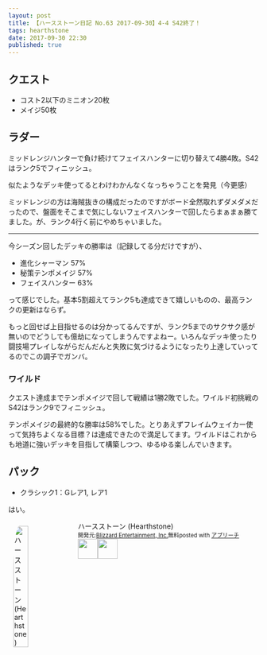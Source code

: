 ```yaml
---
layout: post
title: 【ハースストーン日記 No.63 2017-09-30】4-4 S42終了！
tags: hearthstone
date: 2017-09-30 22:30
published: true
---
```


## クエスト
- コスト2以下のミニオン20枚
- メイジ50枚

## ラダー
ミッドレンジハンターで負け続けてフェイスハンターに切り替えて4勝4敗。S42はランク5でフィニッシュ。

似たようなデッキ使ってるとわけわかんなくなっちゃうことを発見（今更感）

ミッドレンジの方は海賊抜きの構成だったのですがボード全然取れずダメダメだったので、盤面をそこまで気にしないフェイスハンターで回したらまぁまぁ勝てました。が、ランク4行く前にやめちゃいました。

---

今シーズン回したデッキの勝率は（記録してる分だけですが）、

- 進化シャーマン 57%
- 秘策テンポメイジ 57%
- フェイスハンター 63%

って感じでした。基本5割超えてランク5も達成できて嬉しいものの、最高ランクの更新はならず。

もっと回せば上目指せるのは分かってるんですが、ランク5までのサクサク感が無いのでどうしても億劫になってしまうんですよねー。いろんなデッキ使ったり闘技場プレイしながらだんだんと失敗に気づけるようになったり上達していってるのでこの調子でガンバ。

### ワイルド

クエスト達成までテンポメイジで回して戦績は1勝2敗でした。ワイルド初挑戦のS42はランク9でフィニッシュ。

テンポメイジの最終的な勝率は58%でした。とりあえずフレイムウェイカー使って気持ちよくなる目標？は達成できたので満足してます。ワイルドはこれからも地道に強いデッキを目指して構築しつつ、ゆるゆる楽しんでいきます。

## パック

- クラシック1：Gレア1, レア1

はい。


<div id="appreach-box" style="text-align:left;"><img id="appreach-image" src="https://lh6.ggpht.com/J-_wYHXVmR86Mvq6KNHiSvR0T3WH4wHgVC0OLQEIa1FHVbXARD0zafLA8JEUjo-CqDw=w170" alt="ハースストーン (Hearthstone)" style="float:left; margin:10px; width:25%; max-width:120px; border-radius:10%;"><div class="appreach-info" style="margin: 10px;"><div id="appreach-appname">ハースストーン (Hearthstone)</div><div id="appreach-developer" style="font-size:80%; display:inline-block; _display:inline;">開発元:<a id="appreach-developerurl" href="https://itunes.apple.com/jp/developer/blizzard-entertainment-inc/id306862900?uo=4" target="_blank" rel="nofollow">Blizzard Entertainment, Inc.</a></div><div id="appreach-price" style="font-size:80%; display:inline-block; _display:inline;">無料</div><div class="appreach-powered" style="font-size:80%; display:inline-block; _display:inline;">posted with <a href="http://mama-hack.com/app-reach/" title="アプリーチ" target="_blank" rel="nofollow">アプリーチ</a></div><div class="appreach-links" style="float: left;"><div id="appreach-itunes-link" style="display: inline-block; _display: inline;"><a id="appreach-itunes" href="https://itunes.apple.com/jp/app/%E3%83%8F%E3%83%BC%E3%82%B9%E3%82%B9%E3%83%88%E3%83%BC%E3%83%B3-hearthstone/id625257520?mt=8&amp;uo=4&amp;at=10l4wP" target="_blank" rel="nofollow"><img src="https://nabettu.github.io/appreach/img/itune_ja.svg" style="height:40px;"></a></div><div id="appreach-gplay-link" style="display:inline-block; _display:inline;"><a id="appreach-gplay" href="https://play.google.com/store/apps/details?id=com.blizzard.wtcg.hearthstone" target="_blank" rel="nofollow"><img src="https://nabettu.github.io/appreach/img/gplay_ja.png" style="height:40px;"></a></div></div></div><div class="appreach-footer" style="margin-bottom:10px; clear: left;"></div></div>